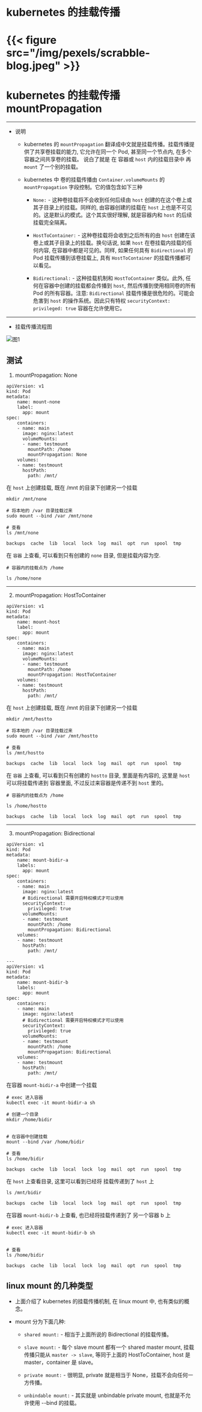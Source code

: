 # kubernetes 的挂载传播 


# {{< figure src="/img/pexels/scrabble-blog.jpeg" >}}


# kubernetes 的挂载传播 mountPropagation

---


* 说明

  * kubernetes 的 `mountPropagation` 翻译成中文就是挂载传播。挂载传播提供了共享卷挂载的能力, 它允许在同一个 Pod, 甚至同一个节点内, 在多个容器之间共享卷的挂载。 说白了就是 在 容器或 `host` 内的挂载目录中 再  `mount` 了一个别的挂载。

  * kubernetes 中 卷的挂载传播由 `Container.volumeMounts` 的 `mountPropagation` 字段控制。它的值包含如下三种

    * `None:` - 这种卷挂载将不会收到任何后续由 `host` 创建的在这个卷上或其子目录上的挂载。同样的, 由容器创建的挂载在 `host` 上也是不可见的。这是默认的模式。这个其实很好理解, 就是容器内和 `host` 的后续挂载完全隔离。


    * `HostToContainer:` - 这种卷挂载将会收到之后所有的由 `host` 创建在该卷上或其子目录上的挂载。换句话说, 如果 `host` 在卷挂载内挂载的任何内容, 在容器中都是可见的。同样, 如果任何具有 `Bidirectional` 的 Pod 挂载传播到该卷挂载上, 具有 `HostToContainer` 的挂载传播都可以看见。


    * `Bidirectional:` - 这种挂载机制和 `HostToContainer` 类似。此外, 任何在容器中创建的挂载都会传播到 `host`, 然后传播到使用相同卷的所有 Pod 的所有容器。注意: `Bidirectional` 挂载传播是很危险的。可能会危害到 `host` 的操作系统。因此只有特权 `securityContext: privileged: true` 容器在允许使用它。


---

* 挂载传播流程图


![图1][1]




## 测试


1. mountPropagation: None


```
apiVersion: v1
kind: Pod
metadata:
    name: mount-none
    label:
      app: mount
spec:
    containers:
    - name: main
      image: nginx:latest
      volumeMounts:
      - name: testmount
        mountPath: /home
        mountPropagation: None
    volumes:
    - name: testmount
      hostPath:
        path: /mnt/
```

在 `host` 上创建挂载, 既在 /mnt 的目录下创建另一个挂载

```
mkdir /mnt/none

# 将本地的 /var 目录挂载过来
sudo mount --bind /var /mnt/none

# 查看
ls /mnt/none

backups  cache	lib  local  lock  log  mail  opt  run  spool  tmp

```


在 `容器` 上查看, 可以看到只有创建的 `none` 目录, 但是挂载内容为空.

```
# 容器内的挂载点为 /home

ls /home/none

```

---


2. mountPropagation: HostToContainer


```
apiVersion: v1
kind: Pod
metadata:
    name: mount-host
    label:
      app: mount
spec:
    containers:
    - name: main
      image: nginx:latest
      volumeMounts:
      - name: testmount
        mountPath: /home
        mountPropagation: HostToContainer
    volumes:
    - name: testmount
      hostPath:
        path: /mnt/
```


在 `host` 上创建挂载, 既在 /mnt 的目录下创建另一个挂载

```
mkdir /mnt/hostto

# 将本地的 /var 目录挂载过来
sudo mount --bind /var /mnt/hostto

# 查看
ls /mnt/hostto

backups  cache	lib  local  lock  log  mail  opt  run  spool  tmp

```


在 `容器` 上查看, 可以看到只有创建的 `hostto` 目录, 里面是有内容的, 这里是 `host` 可以将挂载传递到 容器里面, 不过反过来容器是传递不到 `host` 里的。

```
# 容器内的挂载点为 /home

ls /home/hostto

backups  cache	lib  local  lock  log  mail  opt  run  spool  tmp

```

---


3. mountPropagation: Bidirectional


```
apiVersion: v1
kind: Pod
metadata:
    name: mount-bidir-a
    labels:
      app: mount
spec:
    containers:
    - name: main
      image: nginx:latest
      # Bidirectional 需要开启特权模式才可以使用
      securityContext:
        privileged: true
      volumeMounts:
      - name: testmount
        mountPath: /home
        mountPropagation: Bidirectional
    volumes:
    - name: testmount
      hostPath:
        path: /mnt/

---
apiVersion: v1
kind: Pod
metadata:
    name: mount-bidir-b
    labels:
      app: mount
spec:
    containers:
    - name: main
      image: nginx:latest
      # Bidirectional 需要开启特权模式才可以使用
      securityContext:
        privileged: true
      volumeMounts:
      - name: testmount
        mountPath: /home
        mountPropagation: Bidirectional
    volumes:
    - name: testmount
      hostPath:
        path: /mnt/
```


在容器 `mount-bidir-a` 中创建一个挂载

```
# exec 进入容器
kubectl exec -it mount-bidir-a sh

# 创建一个目录
mkdir /home/bidir


# 在容器中创建挂载
mount --bind /var /home/bidir

# 查看
ls /home/bidir

backups  cache	lib  local  lock  log  mail  opt  run  spool  tmp
```


在 `host` 上查看目录, 这里可以看到已经将 挂载传递到了 `host` 上

```
ls /mnt/bidir

backups  cache	lib  local  lock  log  mail  opt  run  spool  tmp

```


在容器 `mount-bidir-b` 上查看, 也已经将挂载传递到了 另一个容器 b 上


```
# exec 进入容器
kubectl exec -it mount-bidir-b sh


# 查看
ls /home/bidir

backups  cache	lib  local  lock  log  mail  opt  run  spool  tmp

```





##  linux mount 的几种类型


* 上面介绍了 kubernetes 的挂载传播机制, 在 linux mount 中, 也有类似的概念。

* mount 分为下面几种:

  * `shared mount:` - 相当于上面所说的 Bidirectional 的挂载传播。

  * `slave mount:` - 每个 slave mount 都有一个 shared master mount, 挂载传播只能从 `master -> slave`, 等同于上面的 HostToContainer,  host 是 master，container 是 slave。

  * `private mount:` - 很明显, private 就是相当于 None，挂载不会向任何一方传播。

  * `unbindable mount:` - 其实就是 unbindable private mount, 也就是不允许使用 --bind 的挂载。





    [1]: https://jicki.cn/img/posts/kubernetes/mount-propagation.png
